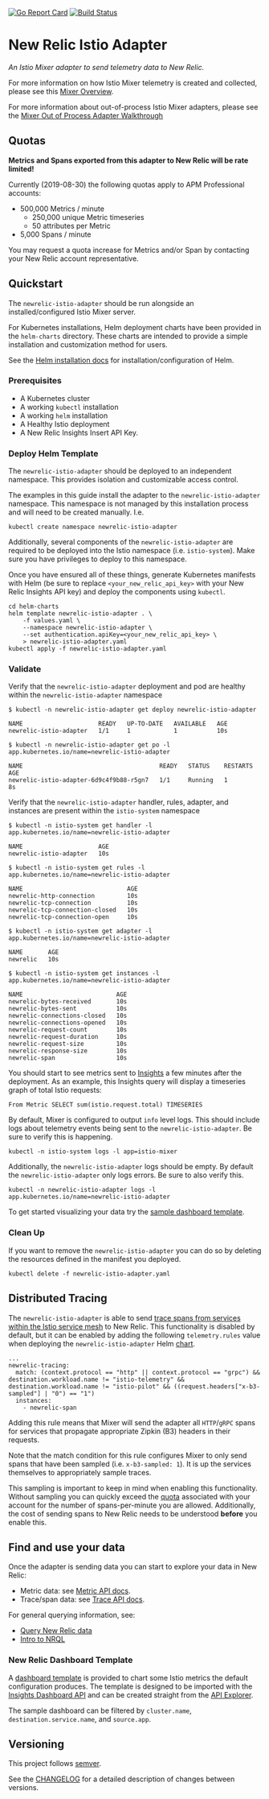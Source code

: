[![Go Report Card](https://goreportcard.com/badge/github.com/newrelic/newrelic-istio-adapter)](https://goreportcard.com/report/github.com/newrelic/newrelic-istio-adapter)
[![Build Status](https://travis-ci.com/newrelic/newrelic-istio-adapter.svg?branch=master)](https://travis-ci.com/newrelic/newrelic-istio-adapter)

# New Relic Istio Adapter

*An Istio Mixer adapter to send telemetry data to New Relic.*

For more information on how Istio Mixer telemetry is created and collected, please see this [Mixer Overview](https://istio.io/docs/reference/config/policy-and-telemetry/mixer-overview/). 

For more information about out-of-process Istio Mixer adapters, please see the [Mixer Out of Process Adapter Walkthrough](https://github.com/istio/istio/wiki/Mixer-Out-Of-Process-Adapter-Walkthrough)

## Quotas

**Metrics and Spans exported from this adapter to New Relic will be rate limited!**

Currently (2019-08-30) the following quotas apply to APM Professional accounts:

*   500,000 Metrics / minute
    *   250,000 unique Metric timeseries
    *   50 attributes per Metric
*   5,000 Spans / minute

You may request a quota increase for Metrics and/or Span by contacting your New Relic account representative.

## Quickstart

The `newrelic-istio-adapter` should be run alongside an installed/configured Istio Mixer server.

For Kubernetes installations, Helm deployment charts have been provided in the `helm-charts` directory.
These charts are intended to provide a simple installation and customization method for users.

See the [Helm installation docs](https://helm.sh/docs/using_helm/#install-helm) for installation/configuration of Helm.

### Prerequisites

*   A Kubernetes cluster
*   A working `kubectl` installation
*   A working `helm` installation
*   A Healthy Istio deployment
*   A New Relic Insights Insert API Key.

### Deploy Helm Template

The `newrelic-istio-adapter` should be deployed to an independent namespace.
This provides isolation and customizable access control.

The examples in this guide install the adapter to the `newrelic-istio-adapter` namespace.
This namespace is not managed by this installation process and will need to be created manually.
I.e.

```shell
kubectl create namespace newrelic-istio-adapter
```

Additionally, several components of the `newrelic-istio-adapter` are required to be deployed into the Istio namespace (i.e. `istio-system`).
Make sure you have privileges to deploy to this namespace.

Once you have ensured all of these things, generate Kubernetes manifests with Helm (be sure to replace `<your_new_relic_api_key>` with your New Relic Insights API key) and deploy the components using `kubectl`.

```shell
cd helm-charts
helm template newrelic-istio-adapter . \
    -f values.yaml \
    --namespace newrelic-istio-adapter \
    --set authentication.apiKey=<your_new_relic_api_key> \
    > newrelic-istio-adapter.yaml
kubectl apply -f newrelic-istio-adapter.yaml
```

### Validate

Verify that the `newrelic-istio-adapter` deployment and pod are healthy within the `newrelic-istio-adapter` namespace

```
$ kubectl -n newrelic-istio-adapter get deploy newrelic-istio-adapter

NAME                     READY   UP-TO-DATE   AVAILABLE   AGE
newrelic-istio-adapter   1/1     1            1           10s

$ kubectl -n newrelic-istio-adapter get po -l app.kubernetes.io/name=newrelic-istio-adapter

NAME                                      READY   STATUS    RESTARTS   AGE
newrelic-istio-adapter-6d9c4f9b88-r5gn7   1/1     Running   1          8s
```

Verify that the `newrelic-istio-adapter` handler, rules, adapter, and instances are present within the `istio-system` namespace 

```
$ kubectl -n istio-system get handler -l app.kubernetes.io/name=newrelic-istio-adapter

NAME                     AGE
newrelic-istio-adapter   10s

$ kubectl -n istio-system get rules -l app.kubernetes.io/name=newrelic-istio-adapter

NAME                             AGE
newrelic-http-connection         10s
newrelic-tcp-connection          10s
newrelic-tcp-connection-closed   10s
newrelic-tcp-connection-open     10s

$ kubectl -n istio-system get adapter -l app.kubernetes.io/name=newrelic-istio-adapter

NAME       AGE
newrelic   10s

$ kubectl -n istio-system get instances -l app.kubernetes.io/name=newrelic-istio-adapter

NAME                          AGE
newrelic-bytes-received       10s
newrelic-bytes-sent           10s
newrelic-connections-closed   10s
newrelic-connections-opened   10s
newrelic-request-count        10s
newrelic-request-duration     10s
newrelic-request-size         10s
newrelic-response-size        10s
newrelic-span                 10s
```

You should start to see metrics sent to [Insights](https://insights.newrelic.com) a few minutes after the deployment.
As an example, this Insights query will display a timeseries graph of total Istio requests:

```
From Metric SELECT sum(istio.request.total) TIMESERIES
```

By default, Mixer is configured to output `info` level logs.
This should include logs about telemetry events being sent to the `newrelic-istio-adapter`.
Be sure to verify this is happening.

```shell
kubectl -n istio-system logs -l app=istio-mixer
```

Additionally, the `newrelic-istio-adapter` logs should be empty.
By default the `newrelic-istio-adapter` only logs errors.
Be sure to also verify this.

```shell
kubectl -n newrelic-istio-adapter logs -l app.kubernetes.io/name=newrelic-istio-adapter
```

To get started visualizing your data try the [sample dashboard template](#new-relic-dashboard-template).

### Clean Up

If you want to remove the `newrelic-istio-adapter` you can do so by deleting the resources defined in the manifest you deployed.

```
kubectl delete -f newrelic-istio-adapter.yaml
```

## Distributed Tracing

The `newrelic-istio-adapter` is able to send [trace spans from services within the Istio service mesh](https://istio.io/docs/tasks/telemetry/distributed-tracing/overview/) to New Relic.
This functionality is disabled by default, but it can be enabled by adding the following `telemetry.rules` value when deploying the `newrelic-istio-adapter` Helm [chart](./helm-charts/README.md#configuration).

```
...
newrelic-tracing:
  match: (context.protocol == "http" || context.protocol == "grpc") && destination.workload.name != "istio-telemetry" && destination.workload.name != "istio-pilot" && ((request.headers["x-b3-sampled"] | "0") == "1")
  instances:
    - newrelic-span
```

Adding this rule means that Mixer will send the adapter all `HTTP`/`gRPC` spans for services that propagate appropriate Zipkin (B3) headers in their requests.

Note that the match condition for this rule configures Mixer to only send spans that have been sampled (i.e. `x-b3-sampled: 1`).
It is up the services themselves to appropriately sample traces.

This sampling is important to keep in mind when enabling this functionality.
Without sampling you can quickly exceed the [quota](#quotas) associated with your account for the number of spans-per-minute you are allowed.
Additionally, the cost of sending spans to New Relic needs to be understood **before** you enable this.

## Find and use your data

Once the adapter is sending data you can start to explore your data in New Relic:

- Metric data: see [Metric API docs](https://docs.newrelic.com/docs/data-ingest-apis/get-data-new-relic/metric-api/introduction-metric-api#find-data).
- Trace/span data: see [Trace API docs](https://docs.newrelic.com/docs/understand-dependencies/distributed-tracing/trace-api/introduction-trace-api#view-data).

For general querying information, see:

- [Query New Relic data](https://docs.newrelic.com/docs/using-new-relic/data/understand-data/query-new-relic-data)
- [Intro to NRQL](https://docs.newrelic.com/docs/query-data/nrql-new-relic-query-language/getting-started/nrql-syntax-clauses-functions)

### New Relic Dashboard Template

A [dashboard template](sample_newrelic_dashboard.json) is provided to chart some Istio metrics the default configuration produces. The template is designed to be imported with the [Insights Dashboard API](https://docs.newrelic.com/docs/insights/insights-api/manage-dashboards/insights-dashboard-api) and can be created straight from the [API Explorer](https://rpm.newrelic.com/api/explore/dashboards/create).

The sample dashboard can be filtered by `cluster.name`, `destination.service.name`, and `source.app`.

## Versioning

This project follows [semver](http://semver.org/).

See the [CHANGELOG](./CHANGELOG.md) for a detailed description of changes between versions.
